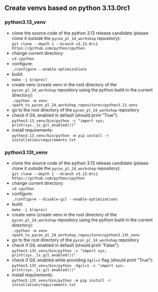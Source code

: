 ## Create venvs based on python 3.13.0rc1

### python3.13_venv

- clone the source code of the python 3.13 release candidate (please clone it outside the `pycon_pl_24_workshop` repository):  
`git clone --depth 1 --branch v3.13.0rc1 https://github.com/python/cpython`
- change current directory:  
`cd cpython`
- configure:  
`./configure --enable-optimizations`
- build:  
`make -j $(nproc)`
- create venv (create venv in the root directory of the `pycon_pl_24_workshop` repository using the python build in the current directory):  
`./python -m venv <path_to_pycon_pl_24_workshop_repositore>/python3.13_venv`  
- go to the root directory of the `pycon_pl_24_workshop` repository
- check if GIL enabled in default (should print "True"):  
`python3.13_venv/bin/python -c "import sys; print(sys._is_gil_enabled())"`
- install requirements:  
`python3.13_venv/bin/python -m pip install -r installation/requirements.txt`

### python3.13t_venv

- clone the source code of the python 3.13 release candidate (please clone it outside the `pycon_pl_24_workshop` repository):  
`git clone --depth 1 --branch v3.13.0rc1 https://github.com/python/cpython`
- change current directory:  
`cd cpython`
- configure:  
`./configure --disable-gil --enable-optimizations`
- build:  
`make -j $(nproc)`
- create venv (create venv in the root directory of the `pycon_pl_24_workshop` repository using the python build in the current directory):  
`./python -m venv <path_to_pycon_pl_24_workshop_repositore>/python3.13t_venv`  
- go to the root directory of the `pycon_pl_24_workshop` repository
- check if GIL enabled in default (should print "False"):  
`python3.13t_venv/bin/python -c "import sys; print(sys._is_gil_enabled())"`
- check if GIL enabled while providing `Xgil=1` flag (should print "True"):  
`python3.13t_venv/bin/python -Xgil=1 -c "import sys; print(sys._is_gil_enabled())"`
- install requirements:  
`python3.13t_venv/bin/python -m pip install -r installation/requirements.txt`

